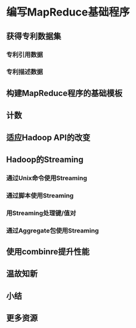 # 编写MapReduce基础程序

## 获得专利数据集

### 专利引用数据


### 专利描述数据


## 构建MapReduce程序的基础模板


## 计数


## 适应Hadoop API的改变


## Hadoop的Streaming

### 通过Unix命令使用Streaming


### 通过脚本使用Streaming


### 用Streaming处理键/值对


### 通过Aggregate包使用Streaming


## 使用combinre提升性能


## 温故知新


## 小结


## 更多资源






